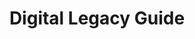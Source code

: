 ---
title: Digital Legacy Guide
layout: "stepbystep_centred_text"
permalink: "/DigitalLegacyGuide/Overview/"
---